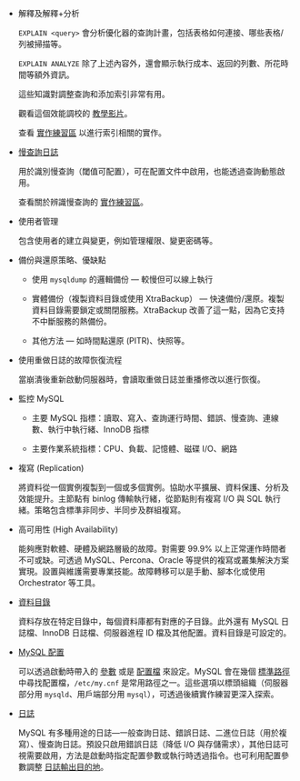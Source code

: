 *   解釋及解釋+分析

	`EXPLAIN <query>` 會分析優化器的查詢計畫，包括表格如何連接、哪些表格/列被掃描等。

	`EXPLAIN ANALYZE` 除了上述內容外，還會顯示執行成本、返回的列數、所花時間等額外資訊。

	這些知識對調整查詢和添加索引非常有用。

	觀看這個效能調校的 [教學影片](https://www.youtube.com/watch?v=pjRTLPeUOug)。

	查看 [實作練習區](https://dictcp.github.io/school-of-sre/level101/databases_sql/lab/) 以進行索引相關的實作。

*   [慢查詢日誌](https://dev.mysql.com/doc/refman/5.7/en/slow-query-log.html)

	用於識別慢查詢（閾值可配置），可在配置文件中啟用，也能透過查詢動態啟用。

	查看關於辨識慢查詢的 [實作練習區](https://dictcp.github.io/school-of-sre/level101/databases_sql/lab/)。

*   使用者管理

	包含使用者的建立與變更，例如管理權限、變更密碼等。

*   備份與還原策略、優缺點

	- 使用 `mysqldump` 的邏輯備份 — 較慢但可以線上執行

	- 實體備份（複製資料目錄或使用 XtraBackup） — 快速備份/還原。複製資料目錄需要鎖定或關閉服務。XtraBackup 改善了這一點，因為它支持不中斷服務的熱備份。

	- 其他方法 — 如時間點還原 (PITR)、快照等。

*   使用重做日誌的故障恢復流程

	當崩潰後重新啟動伺服器時，會讀取重做日誌並重播修改以進行恢復。

*   監控 MySQL

	- 主要 MySQL 指標：讀取、寫入、查詢運行時間、錯誤、慢查詢、連線數、執行中執行緒、InnoDB 指標

	- 主要作業系統指標：CPU、負載、記憶體、磁碟 I/O、網路

*   複寫 (Replication)

    將資料從一個實例複製到一個或多個實例。協助水平擴展、資料保護、分析及效能提升。主節點有 binlog 傳輸執行緒，從節點則有複寫 I/O 與 SQL 執行緒。策略包含標準非同步、半同步及群組複寫。

*   高可用性 (High Availability)

    能夠應對軟體、硬體及網路層級的故障。對需要 99.9% 以上正常運作時間者不可或缺。可透過 MySQL、Percona、Oracle 等提供的複寫或叢集解決方案實現。設置與維護需要專業技能。故障轉移可以是手動、腳本化或使用 Orchestrator 等工具。

*   [資料目錄](https://dev.mysql.com/doc/refman/8.0/en/data-directory.html)

    資料存放在特定目錄中，每個資料庫都有對應的子目錄。此外還有 MySQL 日誌檔、InnoDB 日誌檔、伺服器進程 ID 檔及其他配置。資料目錄是可設定的。

*   [MySQL 配置](https://dev.mysql.com/doc/refman/5.7/en/server-configuration.html)

    可以透過啟動時帶入的 [參數](https://dev.mysql.com/doc/refman/5.7/en/server-options.html) 或是 [配置檔](https://dev.mysql.com/doc/refman/8.0/en/option-files.html) 來設定。MySQL 會在幾個 [標準路徑](https://dev.mysql.com/doc/refman/8.0/en/option-files.html#option-file-order) 中尋找配置檔，`/etc/my.cnf` 是常用路徑之一。這些選項以標頭組織（伺服器部分用 `mysqld`、用戶端部分用 `mysql`），可透過後續實作練習更深入探索。

*   [日誌](https://dev.mysql.com/doc/refman/5.7/en/server-logs.html)

    MySQL 有多種用途的日誌—一般查詢日誌、錯誤日誌、二進位日誌（用於複寫）、慢查詢日誌。預設只啟用錯誤日誌（降低 I/O 與存儲需求），其他日誌可視需要啟用，方法是啟動時指定配置參數或執行時透過指令。也可利用配置參數調整 [日誌輸出目的地](https://dev.mysql.com/doc/refman/5.7/en/log-destinations.html)。
